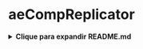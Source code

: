 # aeCompReplicator

<details> <summary><strong>Clique para expandir README.md</strong></summary>

# myCompReplicator

A simple After Effects script for replicating a chosen "template" composition according to JSON data.

## Installation

1. **Locate your After Effects Scripts folder**. 
   - On Windows: `C:\Program Files\Adobe\Adobe After Effects <version>\Support Files\Scripts\ScriptUI Panels`
   - On Mac: `/Applications/Adobe After Effects <version>/Scripts/ScriptUI Panels`
   
2. **Place `myCompReplicator.jsx`** in the `ScriptUI Panels` folder.

3. (Optional) Copy `exampleData.json` anywhere you like; it can be in `Documents`, on the Desktop, etc.

4. **Enable scripts to write files** if needed: 
   After Effects → Preferences → Scripting & Expressions → Allow Scripts to Write Files and Access Network.

## Usage

1. **Open After Effects** and load or create a project that contains your “template” composition with text layers. 
   - Ensure your text layers have distinct and meaningful layer names (e.g. "title", "subtitle", etc.) that match keys in your JSON.

2. **Open the Script**:
   - Go to `Window → myCompReplicator.jsx`
   - A panel labeled "Comp Replicator" will appear.

3. **Select Composition**: 
   - From the dropdown, pick the composition you want to replicate.

4. **Select JSON**:
   - Click "Browse JSON..." to locate your `.json` file.

5. **Replicate**:
   - Click "Replicate Comps". 
   - The script will create duplicates of your selected composition, one for each object in the JSON array.
   - Each text layer is updated if the layer name matches a key in the JSON object.

Estrutura de pacote:
  aeCompReplicator/ 
    ├── myCompReplicator.jsx 
    ├── exampleData.json 
    └── README.md

## Notes

- The script updates text layers based on matching layer names to property names in the JSON object. If a layer is named "subtitle" and the JSON object has a `"subtitle": "Some text"`, that layer’s text will be set to "Some text".
- If the script doesn’t find a matching key, it leaves the layer’s text unchanged.
- The script duplicates the comp in your project panel. By default, each duplicate is named `<originalCompName>_#`.
- Check the After Effects Console or watch out for alerts if something goes wrong (e.g., invalid JSON file).

## License

Feel free to modify and use as you see fit for your own AE workflows!

</details>
